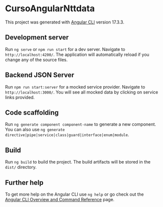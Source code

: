 # CursoAngularNttdata

This project was generated with [Angular CLI](https://github.com/angular/angular-cli) version 17.3.3.

## Development server

Run `ng serve` or `npm run start` for a dev server. Navigate to `http://localhost:4200/`. The application will automatically reload if you change any of the source files.

## Backend JSON Server

Run `npm run start:server` for a mocked service provider. Navigate to `http://localhost:3000/`. You will see all mocked data by clicking on service links provided.

## Code scaffolding

Run `ng generate component component-name` to generate a new component. You can also use `ng generate directive|pipe|service|class|guard|interface|enum|module`.

## Build

Run `ng build` to build the project. The build artifacts will be stored in the `dist/` directory.

## Further help

To get more help on the Angular CLI use `ng help` or go check out the [Angular CLI Overview and Command Reference](https://angular.io/cli) page.
